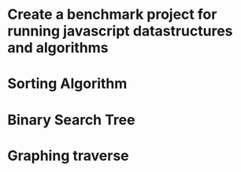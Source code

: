 # Create a benchmark project for running javascript datastructures and algorithms



# Sorting Algorithm


# Binary Search Tree


# Graphing traverse


